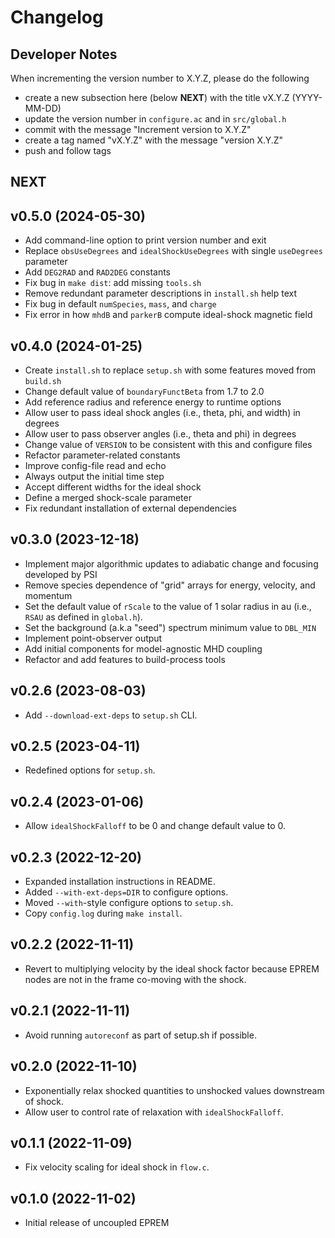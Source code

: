 # Changelog

## Developer Notes

When incrementing the version number to X.Y.Z, please do the following
* create a new subsection here (below **NEXT**) with the title vX.Y.Z (YYYY-MM-DD)
* update the version number in `configure.ac` and in `src/global.h`
* commit with the message "Increment version to X.Y.Z"
* create a tag named "vX.Y.Z" with the message "version X.Y.Z"
* push and follow tags

## NEXT

## v0.5.0 (2024-05-30)

- Add command-line option to print version number and exit
- Replace `obsUseDegrees` and `idealShockUseDegrees` with single `useDegrees` parameter
- Add `DEG2RAD` and `RAD2DEG` constants
- Fix bug in `make dist`: add missing `tools.sh`
- Remove redundant parameter descriptions in `install.sh` help text
- Fix bug in default `numSpecies`, `mass`, and `charge`
- Fix error in how `mhdB` and `parkerB` compute ideal-shock magnetic field

## v0.4.0 (2024-01-25)

- Create `install.sh` to replace `setup.sh` with some features moved from `build.sh`
- Change default value of `boundaryFunctBeta` from 1.7 to 2.0
- Add reference radius and reference energy to runtime options
- Allow user to pass ideal shock angles (i.e., theta, phi, and width) in degrees
- Allow user to pass observer angles (i.e., theta and phi) in degrees
- Change value of `VERSION` to be consistent with this and configure files
- Refactor parameter-related constants
- Improve config-file read and echo
- Always output the initial time step
- Accept different widths for the ideal shock
- Define a merged shock-scale parameter
- Fix redundant installation of external dependencies

## v0.3.0 (2023-12-18)

- Implement major algorithmic updates to adiabatic change and focusing developed by PSI
- Remove species dependence of "grid" arrays for energy, velocity, and momentum
- Set the default value of `rScale` to the value of 1 solar radius in au (i.e., `RSAU` as defined in `global.h`).
- Set the background (a.k.a "seed") spectrum minimum value to `DBL_MIN`
- Implement point-observer output
- Add initial components for model-agnostic MHD coupling
- Refactor and add features to build-process tools

## v0.2.6 (2023-08-03)

- Add `--download-ext-deps` to `setup.sh` CLI.

## v0.2.5 (2023-04-11)

- Redefined options for `setup.sh`.

## v0.2.4 (2023-01-06)

- Allow `idealShockFalloff` to be 0 and change default value to 0.

## v0.2.3 (2022-12-20)

- Expanded installation instructions in README.
- Added `--with-ext-deps=DIR` to configure options.
- Moved `--with`-style configure options to `setup.sh`.
- Copy `config.log` during `make install`.

## v0.2.2 (2022-11-11)

- Revert to multiplying velocity by the ideal shock factor because EPREM nodes are not in the frame co-moving with the shock.

## v0.2.1 (2022-11-11)

- Avoid running `autoreconf` as part of setup.sh if possible.

## v0.2.0 (2022-11-10)

- Exponentially relax shocked quantities to unshocked values downstream of shock.
- Allow user to control rate of relaxation with `idealShockFalloff`.

## v0.1.1 (2022-11-09)

- Fix velocity scaling for ideal shock in `flow.c`.

## v0.1.0 (2022-11-02)

- Initial release of uncoupled EPREM
